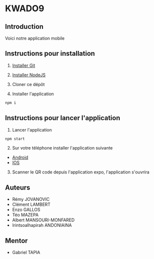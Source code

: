 # KWADO9

## Introduction

Voici notre application mobile

## Instructions pour installation

1. [Installer Git](https://git-scm.com/downloads)

2. [Installer NodeJS](https://nodejs.org/en/download/)

3. Cloner ce dépôt

4. Installer l'application

```bash
npm i
```

## Instructions pour lancer l'application


1. Lancer l'application

```bash
npm start
```

2. Sur votre téléphone installer l'application suivante

- [Android](https://play.google.com/store/apps/details?id=host.exp.exponent&hl=fr&gl=US) 
- [IOS](https://apps.apple.com/fr/app/expo-go/id982107779)

3. Scanner le QR code depuis l'application expo, l'application s'ouvrira

## Auteurs

- Rémy JOVANOVIC
- Clément LAMBERT
- Enzo GALLOS
- Téo MAZEPA
- Albert MANSOURI-MONFARED
- Irintsoalhapirah ANDONIAINA

## Mentor

- Gabriel TAPIA
